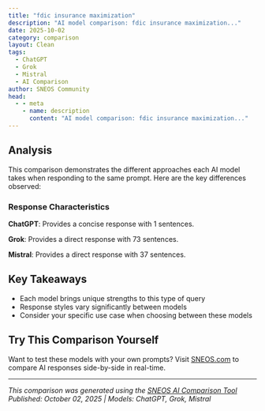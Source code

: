 ```yaml
---
title: "fdic insurance maximization"
description: "AI model comparison: fdic insurance maximization..."
date: 2025-10-02
category: comparison
layout: Clean
tags:
  - ChatGPT
  - Grok
  - Mistral
  - AI Comparison
author: SNEOS Community
head:
  - - meta
    - name: description
      content: "AI model comparison: fdic insurance maximization..."
---
```


<ChatComparison
  title="fdic insurance maximization"
  prompt="fdic insurance maximization"
  :responses='{
    "ChatGPT": "Maximizing FDIC insurance coverage is important for individuals looking to protect their bank deposits. The Federal Deposit Insurance Corporation (FDIC) insures deposits at member banks up to a limit of $250,000 per depositor, per insured bank, for each account ownership category. Here are strategies to maximize your FDIC insurance:\n\n1. **Understand Ownership Categories**: FDIC insurance coverage varies based on the ownership category of accounts:\n   - **Single Accounts**: Each depositor is insured up to $250,000.\n   - **Joint Accounts**: Each co-owner of a joint account is insured up to $250,000 for their share in the account. For example, a joint account with two owners can have a total coverage of $500,000 ($250,000 for each owner).\n   - **Retirement Accounts**: Certain retirement accounts, like IRAs, are insured up to $250,000 per depositor, separate from other accounts.\n   - **Revocable Trust Accounts**: These accounts can provide coverage for up to $250,000 for each unique beneficiary listed, potentially increasing coverage significantly if there are multiple beneficiaries.\n\n2. **Open Accounts at Multiple Insured Banks**: By spreading your deposits across different FDIC-insured banks, you can increase your total insured amount. Each bank provides up to $250,000 in coverage.\n\n3. **Designate Beneficiaries on Accounts**: For accounts like trust accounts or certain types of revocable trusts, adding beneficiaries can enhance coverage. Each beneficiary could provide additional coverage.\n\n4. **Use Different Account Types**: Opening different types of accounts (e.g., checking, savings, money market) at the same bank may allow for separate coverage up to $250,000 for each type.\n\n5. **Monitor Your Deposits**: Keep track of your balances. If your total deposits at one bank exceed $250,000, consider moving some of the money to another insured institution.\n\n6. **Consider Non-Interest-Bearing Transaction Accounts**: During certain periods, such as the Temporary FDIC Transaction Account Guarantee Program, non-interest-bearing accounts may have unlimited coverage.\n\n7. **Review Regularly**: Your financial situation might change, and so could the insurance needs. Regularly review your account types, balances, and ownership structures to ensure maximum coverage.\n\n8. **Use Financial Planning Tools**: There are online calculators and tools available provided by financial advisors and some banks that can help you assess how to structure your assets for maximum FDIC coverage.\n\nBy following these strategies, you can effectively maximize your protection under FDIC insurance, ensuring that more of your deposits are safe and covered.",
    "Grok": "FDIC insurance maximization refers to strategies individuals or businesses use to ensure their bank deposits are fully protected under the Federal Deposit Insurance Corporation (FDIC) coverage limits. The FDIC insures deposits at member banks up to $250,000 per depositor, per insured bank, for each account ownership category. By understanding and leveraging these rules, depositors can maximize their coverage and protect larger sums of money.\n\nBelow, I\u0027ll explain the key concepts and strategies for FDIC insurance maximization:\n\n---\n\n### **What is FDIC Insurance?**\n- The FDIC is a U.S. government agency that protects depositors by insuring their money in case a bank fails.\n- Coverage is provided up to **$250,000 per depositor, per insured bank, per ownership category** (as of 2023, though limits can change).\n- It applies to checking accounts, savings accounts, money market deposit accounts, and certificates of deposit (CDs) at FDIC-insured banks.\n- It does **not** cover investments like stocks, bonds, mutual funds, or cryptocurrency, even if held through a bank.\n\n---\n\n### **Ownership Categories for FDIC Coverage**\nFDIC insurance is calculated based on **ownership categories**. Each category is insured separately up to $250,000 per bank. Common categories include:\n\n1. **Single Accounts**: Accounts owned by one individual.\n   - Example: A personal checking or savings account.\n   - Coverage: Up to $250,000 per person, per bank.\n\n2. **Joint Accounts**: Accounts owned by two or more people.\n   - Coverage: Up to $250,000 per co-owner, per bank. For two owners, this means up to $500,000 total for the account.\n   - Example: A joint checking account with a spouse.\n\n3. **Revocable Trust Accounts**: Accounts like living trusts or payable-on-death (POD) accounts.\n   - Coverage: Up to $250,000 per owner, per unique beneficiary, per bank (up to five beneficiaries).\n   - Example: A trust account with three beneficiaries could be insured up to $750,000 ($250,000 x 3).\n\n4. **Irrevocable Trust Accounts**: Accounts held in an irrevocable trust.\n   - Coverage: Up to $250,000 for the trust, per bank, though rules can vary based on the trust structure.\n\n5. **Retirement Accounts**: Individual accounts like IRAs or 401(k)s held in deposit products at a bank.\n   - Coverage: Up to $250,000 per owner, per bank (separate from other categories).\n\n6. **Business Accounts**: Accounts owned by a corporation, partnership, or unincorporated association.\n   - Coverage: Up to $250,000 per entity, per bank.\n\n---\n\n### **Strategies for FDIC Insurance Maximization**\nIf you have more than $250,000 in cash, you can maximize FDIC coverage by spreading your money across multiple banks or ownership categories. Here are some practical strategies:\n\n1. **Spread Deposits Across Multiple Banks**:\n   - Open accounts at different FDIC-insured banks.\n   - Each bank provides separate $250,000 coverage per ownership category.\n   - Example: If you have $500,000, deposit $250,000 in Bank A and $250,000 in Bank B under single ownership.\n\n2. **Use Different Ownership Categories at the Same Bank**:\n   - Place funds in different categories (e.g., single, joint, trust) at the same bank.\n   - Example: At Bank A, keep $250,000 in a single account, $500,000 in a joint account (with a spouse), and $250,000 in an IRA, totaling $1,000,000 in coverage.\n\n3. **Name Beneficiaries on Revocable Trust Accounts**:\n   - For POD accounts or revocable trusts, add up to five unique beneficiaries to increase coverage.\n   - Example: A POD account with four beneficiaries can be insured up to $1,000,000 ($250,000 per beneficiary).\n\n4. **Use CDARS or ICS for Large Deposits**:\n   - The Certificate of Deposit Account Registry Service (CDARS) and Insured Cash Sweep (ICS) are programs offered by some banks to spread large deposits across multiple FDIC-insured banks while managing everything through a single bank.\n   - This allows coverage for millions of dollars without opening multiple accounts yourself.\n\n5. **Set Up Joint Accounts**:\n   - Open joint accounts with family members or trusted individuals to double coverage per account.\n   - Example: A joint account with two owners is insured up to $500,000.\n\n6. **Monitor Bank Mergers**:\n   - If banks merge, your accounts might be combined under one FDIC insurance limit. Check coverage if your bank is acquired.\n\n---\n\n### **Important Tips and Considerations**\n- **Check if Your Bank is FDIC-Insured**: Not all financial institutions are insured by the FDIC. Use the FDIC\u2019s BankFind tool on their website to confirm.\n- **Understand Temporary Increases**: During certain crises, the government may temporarily raise FDIC limits (e.g., during the 2008 financial crisis). Stay updated on current rules.\n- **Non-Insured Products**: Remember that non-deposit products (e.g., mutual funds, stocks) held at a bank are not covered by FDIC insurance.\n- **Credit Unions**: If you use a credit union, look for NCUA insurance (similar to FDIC but for credit unions), which also provides $250,000 coverage per account category.\n- **Keep Records**: Maintain clear records of account ownership and beneficiaries to ensure proper coverage in case of a bank failure.\n\n---\n\n### **Example of Maximizing Coverage**\nLet\u2019s say you have $1,500,000 to deposit. Here\u2019s how you could maximize FDIC coverage:\n\n- **Bank A**:\n  - Single Account: $250,000 (insured for $250,000)\n  - Joint Account (with spouse): $500,000 (insured for $500,000 as $250,000 per owner)\n  - Revocable Trust Account (with 2 beneficiaries): $500,000 (insured for $500,000 as $250,000 per beneficiary)\n  - **Total Insured at Bank A: $1,250,000**\n\n- **Bank B**:\n  - Single Account: $250,000 (insured for $250,000)\n  - **Total Insured at Bank B: $250,000**\n\n- **Grand Total Insured: $1,500,000**\n\n---\n\nBy understanding FDIC rules and strategically organizing your deposits, you can ensure all your funds are protected from bank failures. If you have significant sums to deposit or complex account structures, consider consulting a financial advisor or contacting the FDIC directly for personalized guidance.\n\nFor more information, visit the FDIC\u2019s official website (www.fdic.gov) or use their online Electronic Deposit Insurance Estimator (EDIE) tool to calculate your coverage.",
    "Mistral": "Maximizing FDIC insurance involves understanding how the Federal Deposit Insurance Corporation (FDIC) protects deposits and strategically structuring your accounts to ensure the maximum coverage. Here are some key points and strategies to consider:\n\n### Understanding FDIC Insurance\n1. **Coverage Limits**: The standard FDIC insurance amount is $250,000 per depositor, per insured bank, for each account ownership category.\n2. **Ownership Categories**: Different ownership categories include single ownership, joint ownership, certain retirement accounts, and trust accounts.\n\n### Strategies to Maximize FDIC Insurance\n\n1. **Single Ownership**:\n   - **Individual Accounts**: Each individual can have up to $250,000 in a single ownership account.\n   - **Example**: If you have $500,000, you can open an individual account at two different banks, each with $250,000.\n\n2. **Joint Ownership**:\n   - **Joint Accounts**: Each co-owner of a joint account is insured up to $250,000.\n   - **Example**: If you and your spouse have a joint account with $500,000, each of you is insured for $250,000, covering the entire amount.\n\n3. **Revocable Trust Accounts**:\n   - **Payable on Death (POD) Accounts**: These accounts can be insured up to $250,000 per beneficiary.\n   - **Example**: If you have a POD account with $750,000 and three beneficiaries, each beneficiary is insured for $250,000, covering the entire amount.\n\n4. **Certain Retirement Accounts**:\n   - **IRAs and Other Retirement Accounts**: These accounts are insured separately from other deposit accounts, up to $250,000 per owner.\n   - **Example**: If you have an IRA with $250,000 and a separate savings account with $250,000, both are fully insured.\n\n5. **Business Accounts**:\n   - **Corporations, Partnerships, and Unincorporated Associations**: These accounts are insured separately from personal accounts, up to $250,000 per ownership category.\n   - **Example**: If your business has $500,000, you can open accounts at two different banks, each with $250,000.\n\n6. **Multiple Banks**:\n   - **Different Banks**: Deposits at different banks are insured separately.\n   - **Example**: If you have $1,000,000, you can open accounts at four different banks, each with $250,000.\n\n### Practical Steps\n\n1. **Diversify Banks**: Open accounts at multiple FDIC-insured banks to spread your deposits.\n2. **Use Different Ownership Categories**: Utilize single, joint, trust, and retirement accounts to maximize coverage.\n3. **Monitor Accounts**: Regularly review your account balances to ensure they do not exceed the FDIC insurance limits.\n4. **Consult a Financial Advisor**: For complex financial situations, consulting a financial advisor can help optimize your FDIC coverage.\n\n### Example Scenario\n\nSuppose you have $1,000,000 to deposit. Here\u2019s how you might structure your accounts:\n\n1. **Bank A**:\n   - Individual Account: $250,000\n   - Joint Account (with spouse): $250,000\n\n2. **Bank B**:\n   - Individual Account: $250,000\n   - Joint Account (with spouse): $250,000\n\nBy doing this, you ensure that all $1,000,000 is fully covered by FDIC insurance.\n\n### Conclusion\n\nMaximizing FDIC insurance involves strategically distributing your deposits across different banks and account types. By understanding the coverage limits and ownership categories, you can ensure that your deposits are fully protected."
  }'
  published-date="12:19"
/>

## Analysis

This comparison demonstrates the different approaches each AI model takes when responding to the same prompt. Here are the key differences observed:

### Response Characteristics

**ChatGPT**: Provides a concise response with 1 sentences. 

**Grok**: Provides a direct response with 73 sentences. 

**Mistral**: Provides a direct response with 37 sentences. 

## Key Takeaways

- Each model brings unique strengths to this type of query
- Response styles vary significantly between models
- Consider your specific use case when choosing between these models

## Try This Comparison Yourself

Want to test these models with your own prompts? Visit [SNEOS.com](https://sneos.com) to compare AI responses side-by-side in real-time.

---

*This comparison was generated using the [SNEOS AI Comparison Tool](https://sneos.com)*
*Published: October 02, 2025 | Models: ChatGPT, Grok, Mistral*
